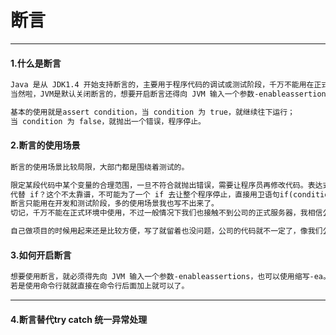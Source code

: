 # 断言

-----------------  
#### 1.什么是断言
```html
Java 是从 JDK1.4 开始支持断言的，主要用于程序代码的调试或测试阶段，千万不能用在正式环境上。
当然啦，JVM是默认关闭断言的，想要开启断言还得向 JVM 输入一个参数-enableassertions才可以启用断言，这个后面再讲。

基本的使用就是assert condition，当 condition 为 true，就继续往下运行；
当 condition 为 false，就抛出一个错误，程序停止。
```

#### 2.断言的使用场景
```html
断言的使用场景比较局限，大部门都是围绕着测试的。

限定某段代码中某个变量的合理范围，一旦不符合就抛出错误，需要让程序员再修改代码。表达式结果等同理。
代替 if？这个不太靠谱，不可能为了一个 if 去让整个程序停止，直接用卫语句if(condition){return null;}最省事。
断言只能用在开发和测试阶段，多的使用场景我也写不出来了。
切记，千万不能在正式环境中使用，不过一般情况下我们也接触不到公司的正式服务器，我相信公司也不会给正式服务器的 JVM 开启断言，只需要在自己开发自己的项目时注意就好。

自己做项目的时候用起来还是比较方便，写了就留着也没问题，公司的代码就不一定了，像我们公司就会审查提交的代码，但凡写一点奇奇怪怪的东西都会被问为什么要这么做，多一事不如少一事。
```


#### 3.如何开启断言
```html
想要使用断言，就必须得先向 JVM 输入一个参数-enableassertions，也可以使用缩写-ea。
若是使用命令行就就直接在命令行后面加上就可以了。

```

-----------------

#### 4.断言替代try catch 统一异常处理
